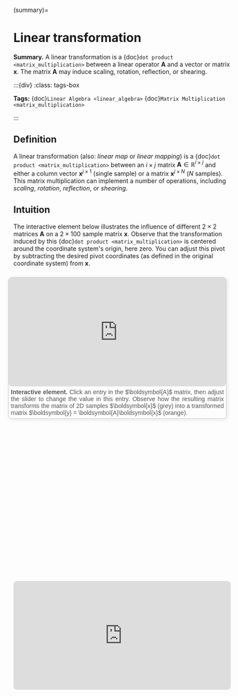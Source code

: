 (summary)=

# Linear transformation

**Summary.** A linear transformation is a {doc}`dot product <matrix_multiplication>` between a linear operator $\boldsymbol{A}$ and a vector or matrix $\boldsymbol{x}$. The matrix $\boldsymbol{A}$ may induce scaling, rotation, reflection, or shearing.

:::{div}
:class: tags-box

**Tags:**
<span class="tag-pill">{doc}`Linear Algebra <linear_algebra>`</span>
<span class="tag-pill">{doc}`Matrix Multiplication <matrix_multiplication>`</span>

:::

## Definition

A linear transformation (also: *linear map* or *linear mapping*) is a {doc}`dot product <matrix_multiplication>` between an $i \times j$ matrix $\boldsymbol{A}\in\mathbb{R}^{i \times j}$ and either a column vector $\boldsymbol{x}^{j \times 1}$ (single sample) or a matrix $\boldsymbol{x}^{j \times N}$ ($N$ samples). This matrix multiplication can implement a number of operations, including *scaling*, *rotation*, *reflection*, or *shearing*.

## Intuition

The interactive element below illustrates the influence of different $2 \times 2$ matrices $\boldsymbol{A}$ on a $2 \times 100$ sample matrix $\boldsymbol{x}$. Observe that the transformation induced by this {doc}`dot product <matrix_multiplication>` is centered around the coordinate system's origin, here zero. You can adjust this pivot by subtracting the desired pivot coordinates (as defined in the original coordinate system) from $\boldsymbol{x}$. 

<div style="float: right; width: 100%; margin: 10px; border: 1px solid #ccc; border-radius: 8px; box-shadow: 2px 2px 10px rgba(0, 0, 0, 0.1);">
    <iframe src="https://maxramgraber.github.io/MASTER/main/_static/elements/linear_transformation.html" style="width: 100%; aspect-ratio: 2 / 1; border: none; border-radius: 8px;"></iframe>
    <div style="text-align: justify; padding: 5px; font-size: 14px; font-family: Arial, sans-serif; color: #555;">
        <strong>Interactive element.</strong> Click an entry in the $\boldsymbol{A}$ matrix, then adjust the slider to change the value in this entry. Observe how the resulting matrix transforms the matrix of 2D samples $\boldsymbol{x}$ (grey) into a transformed matrix $\boldsymbol{y} = \boldsymbol{A}\boldsymbol{x}$ (orange).
    </div>
</div>

```{div} sticky-variable-table
### Nomenclature
| Variable  | Description  |
|-------|--------|
| $\boldsymbol{A}$ | linear operator |
| $\boldsymbol{x}$ | pre-transformation vector |
| $\boldsymbol{y}$ | post-transformation vector |
| $D$ | length of $\boldsymbol{x}$ |
```

<div class="sticky-nav">
    <iframe src="https://maxramgraber.github.io/MASTER/main/_static/elements/navigation.html" style="width: 100%; aspect-ratio: 2 / 1; border: none; border-radius: 8px;"></iframe>
</div>